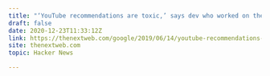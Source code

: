 ```yaml
---
title: "‘YouTube recommendations are toxic,’ says dev who worked on the algorithm (2019)"
draft: false
date: 2020-12-23T11:33:12Z
link: https://thenextweb.com/google/2019/06/14/youtube-recommendations-toxic-algorithm-google-ai/?utm_medium=RSS&utm_source=hune
site: thenextweb.com
topic: Hacker News  

---
```

